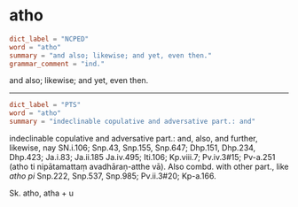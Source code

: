 # atho

``` toml
dict_label = "NCPED"
word = "atho"
summary = "and also; likewise; and yet, even then."
grammar_comment = "ind."
```

and also; likewise; and yet, even then.

--------------------

``` toml
dict_label = "PTS"
word = "atho"
summary = "indeclinable copulative and adversative part.: and"
```

indeclinable copulative and adversative part.: and, also, and further, likewise, nay SN.i.106; Snp.43, Snp.155, Snp.647; Dhp.151, Dhp.234, Dhp.423; Ja.i.83; Ja.ii.185 Ja.iv.495; Iti.106; Kp.viii.7; Pv.iv.3#15; Pv\-a.251 (atho ti nipātamattaṃ avadhāraṇ\-atthe vā). Also combd. with other part., like *atho pi* Snp.222, Snp.537, Snp.985; Pv.ii.3#20; Kp\-a.166.

Sk. atho, atha \+ u

